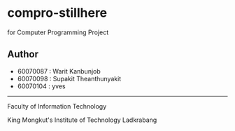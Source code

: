 # compro-stillhere
for Computer Programming Project

## Author
* 60070087 : Warit Kanbunjob
* 60070098 : Supakit Theanthunyakit
* 60070104 : yves

---

Faculty of Information Technology

King Mongkut's Institute of Technology Ladkrabang
